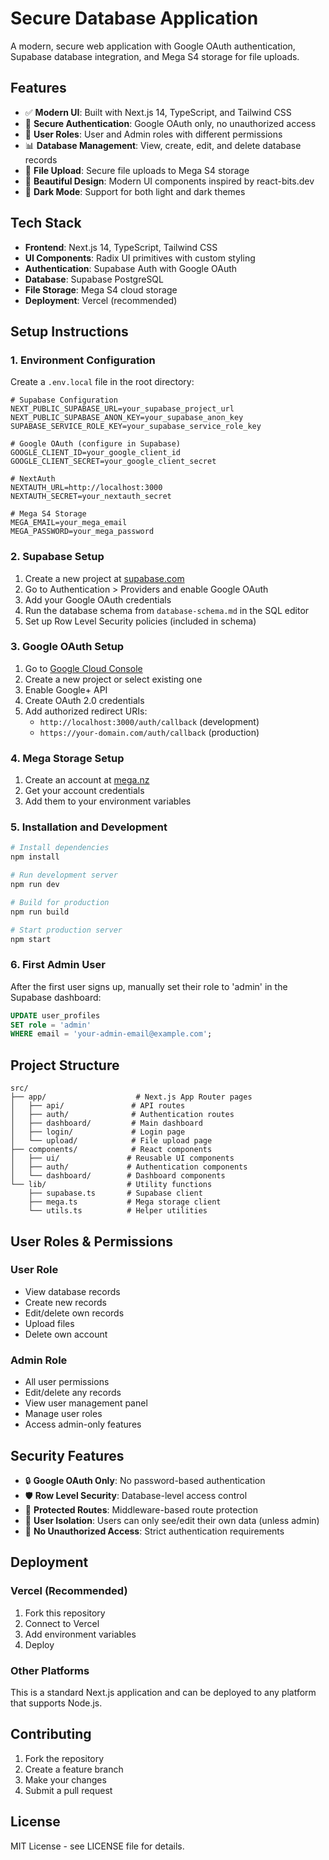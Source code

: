 # Secure Database Application

A modern, secure web application with Google OAuth authentication, Supabase database integration, and Mega S4 storage for file uploads.

## Features

- ✅ **Modern UI**: Built with Next.js 14, TypeScript, and Tailwind CSS
- 🔐 **Secure Authentication**: Google OAuth only, no unauthorized access
- 👥 **User Roles**: User and Admin roles with different permissions
- 📊 **Database Management**: View, create, edit, and delete database records
- 📁 **File Upload**: Secure file uploads to Mega S4 storage
- 🎨 **Beautiful Design**: Modern UI components inspired by react-bits.dev
- 🌙 **Dark Mode**: Support for both light and dark themes

## Tech Stack

- **Frontend**: Next.js 14, TypeScript, Tailwind CSS
- **UI Components**: Radix UI primitives with custom styling
- **Authentication**: Supabase Auth with Google OAuth
- **Database**: Supabase PostgreSQL
- **File Storage**: Mega S4 cloud storage
- **Deployment**: Vercel (recommended)

## Setup Instructions

### 1. Environment Configuration

Create a `.env.local` file in the root directory:

```env
# Supabase Configuration
NEXT_PUBLIC_SUPABASE_URL=your_supabase_project_url
NEXT_PUBLIC_SUPABASE_ANON_KEY=your_supabase_anon_key
SUPABASE_SERVICE_ROLE_KEY=your_supabase_service_role_key

# Google OAuth (configure in Supabase)
GOOGLE_CLIENT_ID=your_google_client_id
GOOGLE_CLIENT_SECRET=your_google_client_secret

# NextAuth
NEXTAUTH_URL=http://localhost:3000
NEXTAUTH_SECRET=your_nextauth_secret

# Mega S4 Storage
MEGA_EMAIL=your_mega_email
MEGA_PASSWORD=your_mega_password
```

### 2. Supabase Setup

1. Create a new project at [supabase.com](https://supabase.com)
2. Go to Authentication > Providers and enable Google OAuth
3. Add your Google OAuth credentials
4. Run the database schema from `database-schema.md` in the SQL editor
5. Set up Row Level Security policies (included in schema)

### 3. Google OAuth Setup

1. Go to [Google Cloud Console](https://console.cloud.google.com)
2. Create a new project or select existing one
3. Enable Google+ API
4. Create OAuth 2.0 credentials
5. Add authorized redirect URIs:
   - `http://localhost:3000/auth/callback` (development)
   - `https://your-domain.com/auth/callback` (production)

### 4. Mega Storage Setup

1. Create an account at [mega.nz](https://mega.nz)
2. Get your account credentials
3. Add them to your environment variables

### 5. Installation and Development

```bash
# Install dependencies
npm install

# Run development server
npm run dev

# Build for production
npm run build

# Start production server
npm start
```

### 6. First Admin User

After the first user signs up, manually set their role to 'admin' in the Supabase dashboard:

```sql
UPDATE user_profiles 
SET role = 'admin' 
WHERE email = 'your-admin-email@example.com';
```

## Project Structure

```
src/
├── app/                    # Next.js App Router pages
│   ├── api/               # API routes
│   ├── auth/              # Authentication routes
│   ├── dashboard/         # Main dashboard
│   ├── login/             # Login page
│   └── upload/            # File upload page
├── components/            # React components
│   ├── ui/               # Reusable UI components
│   ├── auth/             # Authentication components
│   └── dashboard/        # Dashboard components
└── lib/                  # Utility functions
    ├── supabase.ts       # Supabase client
    ├── mega.ts           # Mega storage client
    └── utils.ts          # Helper utilities
```

## User Roles & Permissions

### User Role
- View database records
- Create new records
- Edit/delete own records
- Upload files
- Delete own account

### Admin Role
- All user permissions
- Edit/delete any records
- View user management panel
- Manage user roles
- Access admin-only features

## Security Features

- 🔒 **Google OAuth Only**: No password-based authentication
- 🛡️ **Row Level Security**: Database-level access control
- 🔐 **Protected Routes**: Middleware-based route protection
- 👤 **User Isolation**: Users can only see/edit their own data (unless admin)
- 🚫 **No Unauthorized Access**: Strict authentication requirements

## Deployment

### Vercel (Recommended)

1. Fork this repository
2. Connect to Vercel
3. Add environment variables
4. Deploy

### Other Platforms

This is a standard Next.js application and can be deployed to any platform that supports Node.js.

## Contributing

1. Fork the repository
2. Create a feature branch
3. Make your changes
4. Submit a pull request

## License

MIT License - see LICENSE file for details.
